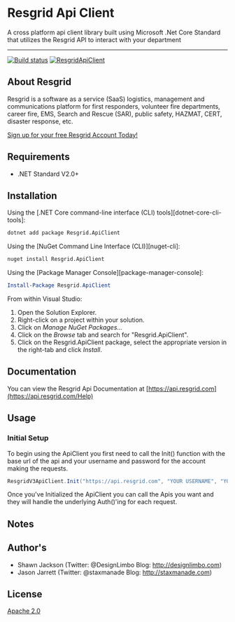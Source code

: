 Resgrid Api Client
===========================

A cross platform api client library built using Microsoft .Net Core Standard that utilizes the Resgrid API to interact with your department

*********

[![Build status](https://ci.appveyor.com/api/projects/status/github/resgrid/apiclient?svg=true)](https://ci.appveyor.com/api/projects/status/github/resgrid/apiclient)
[![ResgridApiClient](https://img.shields.io/nuget/v/Resgrid.ApiClient.svg)](https://www.nuget.org/packages/Resgrid.ApiClient/)

About Resgrid
-------------
Resgrid is a software as a service (SaaS) logistics, management and communications platform for first responders, volunteer fire departments, career fire, EMS, Search and Rescue (SAR), public safety, HAZMAT, CERT, disaster response, etc.

[Sign up for your free Resgrid Account Today!](https://resgrid.com)

## Requirements ##
* .NET Standard V2.0+

## Installation ##

Using the [.NET Core command-line interface (CLI) tools][dotnet-core-cli-tools]:

```sh
dotnet add package Resgrid.ApiClient
```

Using the [NuGet Command Line Interface (CLI)][nuget-cli]:

```sh
nuget install Resgrid.ApiClient
```

Using the [Package Manager Console][package-manager-console]:

```powershell
Install-Package Resgrid.ApiClient
```

From within Visual Studio:

1. Open the Solution Explorer.
2. Right-click on a project within your solution.
3. Click on *Manage NuGet Packages...*
4. Click on the *Browse* tab and search for "Resgrid.ApiClient".
5. Click on the Resgrid.ApiClient package, select the appropriate version in the
   right-tab and click *Install*.
   
## Documentation

You can view the Resgrid Api Documentation at [https://api.resgrid.com](https://api.resgrid.com/Help)


## Usage

### Initial Setup

To begin using the ApiClient you first need to call the Init() function with the base url of the api and your username and password for the account making the requests.

```c#
ResgridV3ApiClient.Init("https://api.resgrid.com", "YOUR USERNAME", "YOUR PASSWORD");
```

Once you've Initialized the ApiClient you can call the Apis you want and they will handle the underlying Auth()'ing for each request.

## Notes ##


## Author's ##
* Shawn Jackson (Twitter: @DesignLimbo Blog: http://designlimbo.com)
* Jason Jarrett (Twitter: @staxmanade Blog: http://staxmanade.com)

## License ##
[Apache 2.0](https://www.apache.org/licenses/LICENSE-2.0)